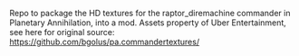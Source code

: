 Repo to package the HD textures for the raptor_diremachine commander in Planetary Annihilation, into a mod. Assets property of Uber Entertainment, see here for original source: https://github.com/bgolus/pa.commandertextures/